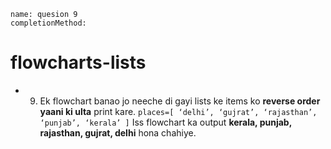 ```ngMeta
name: quesion 9
completionMethod:
```
# flowcharts-lists
  
- 9) Ek flowchart banao jo neeche di gayi lists ke items ko **reverse order yaani ki ulta** print kare.
`places=[ ‘delhi’, ‘gujrat’, ‘rajasthan’, ‘punjab’, ‘kerala’ ]`
Iss flowchart ka output **kerala, punjab, rajasthan, gujrat, delhi** hona chahiye.

